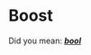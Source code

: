 <!-- no embed -->
<!-- alias boost -->

# Boost

Did you mean: [**_bool_**](https://discord.com/channels/331718482485837825/851121440425639956/1231250697148698645)
